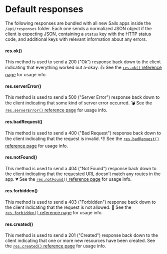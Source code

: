 # Default responses

The following responses are bundled with all new Sails apps inside the `/api/responses` folder.  Each one sends a normalized JSON object if the client is expecting JSON, containing a `status` key with the HTTP status code, and additional keys with relevant information about any errors.

#### res.ok()

This method is used to send a 200 ("Ok") response back down to the client indicating that everything worked out a-okay. 👍 See the [`res.ok()` reference page](http://sailsjs.org/documentation/reference/response-res/res-ok) for usage info.

#### res.serverError()

This method is used to send a 500 ("Server Error") response back down to the client indicating that some kind of server error occurred. 💣 See the [`res.serverError()` reference page](http://sailsjs.org/documentation/reference/response-res/res-server-error) for usage info.

#### res.badRequest()

This method is used to send a 400 ("Bad Request") response back down to the client indicating that the request is invalid. 👎 See the [`res.badRequest()` reference page](http://sailsjs.org/documentation/reference/response-res/res-bad-request) for usage info.

#### res.notFound()

This method is used to send a 404 ("Not Found") response back down to the client indicating that the requested URL doesn&rsquo;t match any routes in the app. 💔 See the [`res.notFound()` reference page](http://sailsjs.org/documentation/reference/response-res/res-not-found) for usage info.

#### res.forbidden()

This method is used to send a 403 ("Forbidden") response back down to the client indicating that the request is not allowed. 🚫 See the [`res.forbidden()` reference page](http://sailsjs.org/documentation/reference/response-res/res-forbidden) for usage info.

#### res.created()

This method is used to send a 201 ("Created") response back down to the client indicating that one or more new resources have been created. See the [`res.created()` reference page](http://sailsjs.org/documentation/reference/response-res/res-created) for usage info.

<docmeta name="displayName" value="Default Responses">
